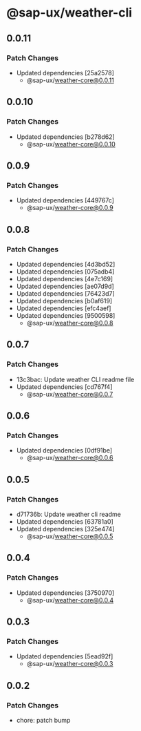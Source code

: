 # @sap-ux/weather-cli

## 0.0.11

### Patch Changes

-   Updated dependencies [25a2578]
    -   @sap-ux/weather-core@0.0.11

## 0.0.10

### Patch Changes

-   Updated dependencies [b278d62]
    -   @sap-ux/weather-core@0.0.10

## 0.0.9

### Patch Changes

-   Updated dependencies [449767c]
    -   @sap-ux/weather-core@0.0.9

## 0.0.8

### Patch Changes

-   Updated dependencies [4d3bd52]
-   Updated dependencies [075adb4]
-   Updated dependencies [4e7c169]
-   Updated dependencies [ae07d9d]
-   Updated dependencies [76423d7]
-   Updated dependencies [b0af619]
-   Updated dependencies [efc4aef]
-   Updated dependencies [9500598]
    -   @sap-ux/weather-core@0.0.8

## 0.0.7

### Patch Changes

-   13c3bac: Update weather CLI readme file
-   Updated dependencies [cd767f4]
    -   @sap-ux/weather-core@0.0.7

## 0.0.6

### Patch Changes

-   Updated dependencies [0df91be]
    -   @sap-ux/weather-core@0.0.6

## 0.0.5

### Patch Changes

-   d71736b: Update weather cli readme
-   Updated dependencies [63781a0]
-   Updated dependencies [325e474]
    -   @sap-ux/weather-core@0.0.5

## 0.0.4

### Patch Changes

-   Updated dependencies [3750970]
    -   @sap-ux/weather-core@0.0.4

## 0.0.3

### Patch Changes

-   Updated dependencies [5ead92f]
    -   @sap-ux/weather-core@0.0.3

## 0.0.2

### Patch Changes

-   chore: patch bump
